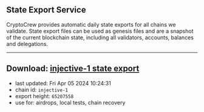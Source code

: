 ## State Export Service
CryptoCrew provides automatic daily state exports for all chains we validate. State export files can be used as genesis files and are a snapshot of the current blockchain state, including all validators, accounts, balances and delegations.

---
**Download: [injective-1 state export](https://dl-eu2.ccvalidators.com/SERVICE/injective/injective-1_export_65207558.json)**
---

- last updated: Fri Apr 05 2024 10:24:31
- chain id: `injective-1`
- export height: `65207558`
- use for: airdrops, local tests, chain recovery
